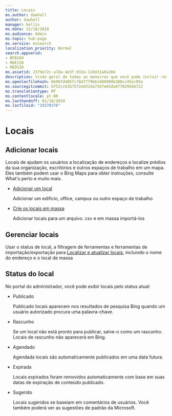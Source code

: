 ```yaml
---
title: Locais
ms.author: dawholl
author: dawholl
manager: kellis
ms.date: 12/18/2018
ms.audience: Admin
ms.topic: hub-page
ms.service: mssearch
localization_priority: Normal
search.appverid:
- BFB160
- MOE150
- MED150
ms.assetid: 2379e72c-a7da-4e3f-932a-12d431a0a284
description: Visão geral de todas as maneiras que você pode incluir resultados de trabalho do Microsoft Searc de locais da sua organização
ms.openlocfilehash: 6b96fd405fc78d77f9b61408909b380cc45ec95e
ms.sourcegitcommit: bf52cc63b75f2e0324a716fe65da47702956b722
ms.translationtype: MT
ms.contentlocale: pt-BR
ms.lasthandoff: 01/18/2019
ms.locfileid: "29378376"
---
```

# <a name="locations"></a>Locais

## <a name="add-locations"></a>Adicionar locais

Locais de ajudam os usuários a localização de endereços e localize prédios da sua organização, escritórios e outros espaços de trabalho em um mapa. Eles também podem usar o Bing Maps para obter instruções, consulte What's perto e muito mais.
  
- [Adicionar um local](add-a-location.md)
    
    Adicionar um edifício, office, campus ou outro espaço de trabalho
    
- [Crie os locais em massa](bulk-create-locations.md)
    
    Adicionar locais para um arquivo. csv e em massa importá-los
    
## <a name="manage-locations"></a>Gerenciar locais

Usar o status de local, a filtragem de ferramentas e ferramentas de importação/exportação para [Localizar e atualizar locais](manage-locations.md), incluindo o nome do endereço e o local de massa
  
## <a name="location-status"></a>Status do local

No portal do administrador, você pode exibir locais pelo status atual:
  
- Publicado 
    
    Publicado locais aparecem nos resultados de pesquisa Bing quando um usuário autorizado procura uma palavra-chave.
    
- Rascunho 
    
    Se um local não está pronto para publicar, salve-o como um rascunho. Locais de rascunho não aparecerá em Bing.
    
- Agendado
    
    Agendada locais são automaticamente publicados em uma data futura.
    
- Expirada
    
    Locais expirados foram removidos automaticamente com base em suas datas de expiração de conteúdo publicado.
    
- Sugerido
    
    Locais sugeridos se baseiam em comentários de usuários. Você também poderá ver as sugestões de padrão da Microsoft.

  

